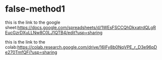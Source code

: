 # false-method1

this is the link to the google sheet:https://docs.google.com/spreadsheets/d/1WEsFSCCQhDkxatrdQLgREucGzrDXuLLNw8C0LJ1QTB4/edit?usp=sharing

this is the link to the colab:https://colab.research.google.com/drive/16IFy8b0NqVPE_r_D3e96pDe270TmfQFi?usp=sharing
